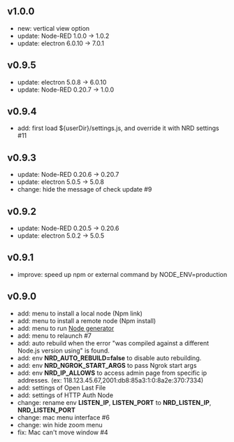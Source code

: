 ## v1.0.0
- new: vertical view option
- update: Node-RED 1.0.0 -> 1.0.2
- update: electron 6.0.10 -> 7.0.1

## v0.9.5
- update: electron 5.0.8 -> 6.0.10
- update: Node-RED 0.20.7 -> 1.0.0

## v0.9.4
- add: first load ${userDir}/settings.js, and override it with NRD settings #11

## v0.9.3
- update: Node-RED 0.20.6 -> 0.20.7
- update: electron 5.0.5 -> 5.0.8
- change: hide the message of check update #9

## v0.9.2
- update: Node-RED 0.20.5 -> 0.20.6
- update: electron 5.0.2 -> 5.0.5

## v0.9.1
- improve: speed up npm or external command by NODE_ENV=production

## v0.9.0
- add: menu to install a local node (Npm link)
- add: menu to install a remote node (Npm install)
- add: menu to run [Node generator](https://github.com/node-red/node-red-nodegen)
- add: menu to relaunch #7
- add: auto rebuild when the error "was compiled against a different Node.js version using" is found.
- add: env **NRD_AUTO_REBUILD=false** to disable auto rebuilding.
- add: env **NRD_NGROK_START_ARGS** to pass Ngrok start args
- add: env **NRD_IP_ALLOWS** to access admin page from specific ip addresses. (ex: 118.123.45.67,2001:db8:85a3:1:0:8a2e:370:7334)
- add: settings of Open Last File
- add: settings of HTTP Auth Node
- change: rename env **LISTEN_IP**, **LISTEN_PORT** to **NRD_LISTEN_IP**, **NRD_LISTEN_PORT**
- change: mac menu interface #6
- change: win hide zoom menu
- fix: Mac can't move window #4
